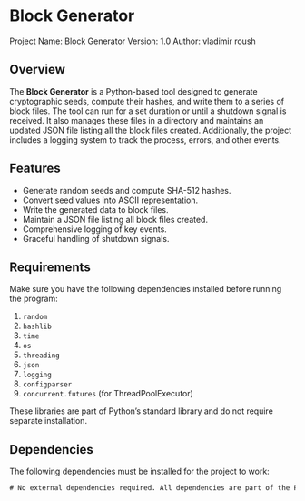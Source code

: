# Block Generator
Project Name: Block Generator
Version: 1.0
Author: vladimir roush
## Overview
The **Block Generator** is a Python-based tool designed to generate cryptographic seeds, compute their hashes, and write them to a series of block files. The tool can run for a set duration or until a shutdown signal is received. It also manages these files in a directory and maintains an updated JSON file listing all the block files created. Additionally, the project includes a logging system to track the process, errors, and other events.

## Features
- Generate random seeds and compute SHA-512 hashes.
- Convert seed values into ASCII representation.
- Write the generated data to block files.
- Maintain a JSON file listing all block files created.
- Comprehensive logging of key events.
- Graceful handling of shutdown signals.

## Requirements
Make sure you have the following dependencies installed before running the program:

1. `random`
2. `hashlib`
3. `time`
4. `os`
5. `threading`
6. `json`
7. `logging`
8. `configparser`
9. `concurrent.futures` (for ThreadPoolExecutor)

These libraries are part of Python’s standard library and do not require separate installation.

## Dependencies

The following dependencies must be installed for the project to work:

```txt
# No external dependencies required. All dependencies are part of the Python standard library.
